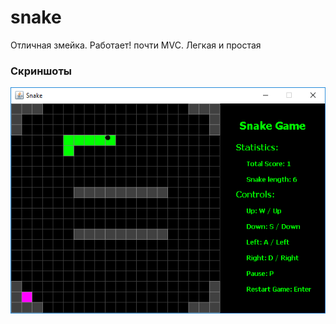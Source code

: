 # snake
Отличная змейка. Работает! почти MVC. Легкая и простая

### Скриншоты

![alt text](https://github.com/starcevmisha/snake/blob/master/src/Screenshots/1.png?raw=true)
